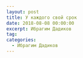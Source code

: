 ```yaml
---
layout: post
title: У каждого свой срок
date: 2018-08-08 00:00:00
excerpt: Ибрагим Дадиков
tag:
categories:
  - Ибрагим Дадиков
---
```


